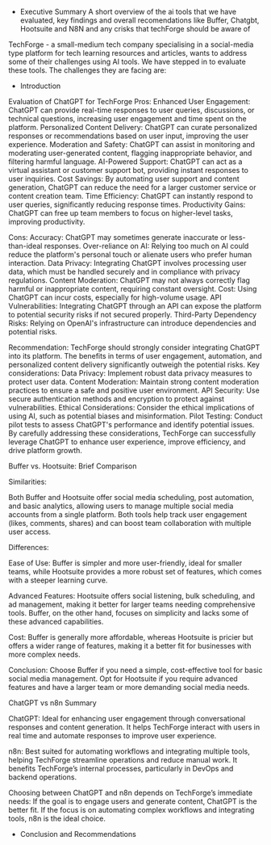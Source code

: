  - Executive Summary 
 A short overview of the ai tools that we have evaluated, key findings and overall recomendations like Buffer, Chatgbt, Hootsuite and N8N and any crisks that techForge should be aware of 

 TechForge - a small-medium tech company specialising in a social-media type platform for tech learning resources and articles, wants to address some of their challenges using AI tools. We have stepped in to evaluate these tools. The challenges they are facing are:

- Introduction 

Evaluation of ChatGPT for TechForge
Pros:
Enhanced User Engagement: ChatGPT can provide real-time responses to user queries, discussions, or technical questions, increasing user engagement and time spent on the platform.
Personalized Content Delivery: ChatGPT can curate personalized responses or recommendations based on user input, improving the user experience.
Moderation and Safety: ChatGPT can assist in monitoring and moderating user-generated content, flagging inappropriate behavior, and filtering harmful language.
AI-Powered Support: ChatGPT can act as a virtual assistant or customer support bot, providing instant responses to user inquiries.
Cost Savings: By automating user support and content generation, ChatGPT can reduce the need for a larger customer service or content creation team.
Time Efficiency: ChatGPT can instantly respond to user queries, significantly reducing response times.
Productivity Gains: ChatGPT can free up team members to focus on higher-level tasks, improving productivity.

Cons:
Accuracy: ChatGPT may sometimes generate inaccurate or less-than-ideal responses.
Over-reliance on AI: Relying too much on AI could reduce the platform's personal touch or alienate users who prefer human interaction.
Data Privacy: Integrating ChatGPT involves processing user data, which must be handled securely and in compliance with privacy regulations.
Content Moderation: ChatGPT may not always correctly flag harmful or inappropriate content, requiring constant oversight.
Cost: Using ChatGPT can incur costs, especially for high-volume usage.
API Vulnerabilities: Integrating ChatGPT through an API can expose the platform to potential security risks if not secured properly.
Third-Party Dependency Risks: Relying on OpenAI's infrastructure can introduce dependencies and potential risks.

Recommendation:
TechForge should strongly consider integrating ChatGPT into its platform. The benefits in terms of user engagement, automation, and personalized content delivery significantly outweigh the potential risks.
Key considerations:
Data Privacy: Implement robust data privacy measures to protect user data.
Content Moderation: Maintain strong content moderation practices to ensure a safe and positive user environment.
API Security: Use secure authentication methods and encryption to protect against vulnerabilities.
Ethical Considerations: Consider the ethical implications of using AI, such as potential biases and misinformation.
Pilot Testing: Conduct pilot tests to assess ChatGPT's performance and identify potential issues.
By carefully addressing these considerations, TechForge can successfully leverage ChatGPT to enhance user experience, improve efficiency, and drive platform growth. 

Buffer vs. Hootsuite: Brief Comparison

Similarities:

Both Buffer and Hootsuite offer social media scheduling, post automation, and basic analytics, allowing users to manage multiple social media accounts from a single platform.
Both tools help track user engagement (likes, comments, shares) and can boost team collaboration with multiple user access.

Differences:

Ease of Use: Buffer is simpler and more user-friendly, ideal for smaller teams, while Hootsuite provides a more robust set of features, which comes with a steeper learning curve.

Advanced Features: Hootsuite offers social listening, bulk scheduling, and ad management, making it better for larger teams needing comprehensive tools. Buffer, on the other hand, focuses on simplicity and lacks some of these advanced capabilities.

Cost: Buffer is generally more affordable, whereas Hootsuite is pricier but offers a wider range of features, making it a better fit for businesses with more complex needs.

Conclusion:
Choose Buffer if you need a simple, cost-effective tool for basic social media management. Opt for Hootsuite if you require advanced features and have a larger team or more demanding social media needs. 

ChatGPT vs n8n Summary

ChatGPT: Ideal for enhancing user engagement through conversational responses and content generation. It helps TechForge interact with users in real time and automate responses to improve user experience.

n8n: Best suited for automating workflows and integrating multiple tools, helping TechForge streamline operations and reduce manual work. It benefits TechForge’s internal processes, particularly in DevOps and backend operations.

Choosing between ChatGPT and n8n depends on TechForge’s immediate needs:
If the goal is to engage users and generate content, ChatGPT is the better fit.
If the focus is on automating complex workflows and integrating tools, n8n is the ideal choice.




- Conclusion and Recommendations